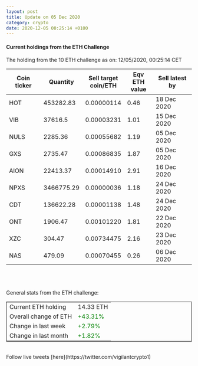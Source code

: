 ```yaml
---
layout: post
title: Update on 05 Dec 2020
category: crypto
date: 2020-12-05 00:25:14 +0100
---
```

<!-- Global site tag (gtag.js) - Google Analytics -->
<script async src="https://www.googletagmanager.com/gtag/js?id=UA-103831149-5"></script>
<script>
  window.dataLayer = window.dataLayer || [];
  function gtag(){dataLayer.push(arguments);}
  gtag('js', new Date());

  gtag('config', 'UA-103831149-5');
</script>


#### Current holdings from the ETH Challenge

The holding from the 10 ETH challenge as on: 12/05/2020, 00:25:14 CET

|Coin ticker|Quantity|Sell target<br>coin/ETH|Eqv ETH<br>value|Sell latest by|
|-----------|--------|-----------|-----------|--------------|
HOT|453282.83|  0.00000114|0.46|18 Dec 2020|
VIB|37616.5|  0.00003231|1.01|15 Dec 2020|
NULS|2285.36|  0.00055682|1.19|05 Dec 2020|
GXS|2735.47|  0.00086835|1.87|05 Dec 2020|
AION|22413.37|  0.00014910|2.91|16 Dec 2020|
NPXS|3466775.29|  0.00000036|1.18|24 Dec 2020|
CDT|136622.28|  0.00001138|1.48|24 Dec 2020|
ONT|1906.47|  0.00101220|1.81|22 Dec 2020|
XZC|304.47|  0.00734475|2.16|23 Dec 2020|
NAS|479.09|  0.00070455|0.26|06 Dec 2020|

<br>
<br>
<br>
General stats from the ETH challenge:

<table style="border:1px solid black;margin-left:auto;margin-right:auto;">
	<tbody>
	<tr>
		<td>Current ETH holding</td>
		<td>     14.33 ETH</td>
	</tr>
	<tr>
		<td>Overall change of ETH</td>
		<td><font color="green">+43.31%</font></td>
	</tr>
	<tr>
		<td>Change in last week</td>
		<td><font color="green">+2.79%</font></td>
	</tr>
	<tr>
		<td>Change in last month</td>
		<td><font color="green">+1.82%</font></td>
	</tr>
	</tbody>
</table>

<br>
Follow live tweets [here](https://twitter.com/vigilantcrypto1)
<br>
<br>